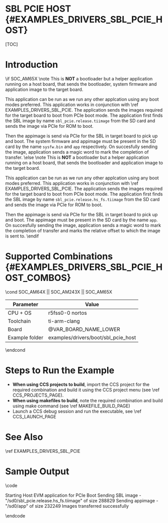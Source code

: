 # SBL PCIE HOST {#EXAMPLES_DRIVERS_SBL_PCIE_HOST}

[TOC]

# Introduction

\if SOC_AM65X
\note This is **NOT** a bootloader but a helper application running on a host board,
that sends the bootloader, system firmware and application image to the target board.

This application can be run as we run any other applcation using any boot modes
preferred. This application works in conjunction with \ref EXAMPLES_DRIVERS_SBL_PCIE.
The application sends the images required for the target board to boot from PCIe boot
mode. The application first finds the SBL image by name `sbl_pcie.release.tiimage`
from the SD card and sends the image via PCIe for ROM to boot.

Then the appimage is send via PCIe for the SBL in target board to pick up and boot.
The system firmware and appimage must be present in the SD card by the name `sysfw.bin`
and `app` respectively. On succesfully sending the image, application sends a magic word
to mark the completion of transfer.
\else
\note This is **NOT** a bootloader but a helper application running on a host board,
that sends the bootloader and application image to the target board.

This application can be run as we run any other applcation using any boot modes
preferred. This application works in conjunction with \ref EXAMPLES_DRIVERS_SBL_PCIE.
The application sends the images required for the target board to boot from PCIe boot
mode. The application first finds the SBL image by name `sbl_pcie.release.hs_fs.tiimage`
from the SD card and sends the image via PCIe for ROM to boot.

Then the appimage is send via PCIe for the SBL in target board to pick up and boot.
The appimage must be present in the SD card by the name `app`. On succesfully
sending the image, application sends a magic word to mark the completion of transfer
and marks the relative offset  to which the image is sent to.
\endif

# Supported Combinations {#EXAMPLES_DRIVERS_SBL_PCIE_HOST_COMBOS}

\cond SOC_AM64X || SOC_AM243X || SOC_AM65X

 Parameter      | Value
 ---------------|-----------
 CPU + OS       | r5fss0-0 nortos
 Toolchain      | ti-arm-clang
 Board          | @VAR_BOARD_NAME_LOWER
 Example folder | examples/drivers/boot/sbl_pcie_host

\endcond

# Steps to Run the Example

- **When using CCS projects to build**, import the CCS project for the required combination
  and build it using the CCS project menu (see \ref CCS_PROJECTS_PAGE).
- **When using makefiles to build**, note the required combination and build using
  make command (see \ref MAKEFILE_BUILD_PAGE)
- Launch a CCS debug session and run the executable, see \ref CCS_LAUNCH_PAGE

# See Also

\ref EXAMPLES_DRIVERS_SBL_PCIE

# Sample Output

\code

Starting Host EVM application for PCIe Boot
Sending SBL image - "/sd0/sbl_pcie.release.hs_fs.tiimage" of size 288829
Sending appimage - "/sd0/app" of size 232249
Images transferred successfully

\endcode

